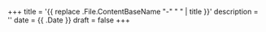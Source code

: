 +++
title = '{{ replace .File.ContentBaseName "-" " " | title }}'
description = ''
date = {{ .Date }}
draft = false
+++
